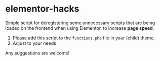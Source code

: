 # elementor-hacks
Simple script for deregistering some unnecessary scripts that are being loaded on the frontend when using Elementor, to increase **page speed**.

1. Please add this script to the `functions.php` file in your (child) theme.
1. Adjust to your needs

Any suggestions are welcome!
